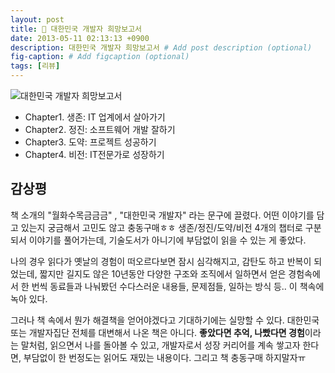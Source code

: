 ```yaml
---
layout: post
title: 📕 대한민국 개발자 희망보고서
date: 2013-05-11 02:13:13 +0900
description: 대한민국 개발자 희망보고서 # Add post description (optional)
fig-caption: # Add figcaption (optional)
tags: [리뷰]
---
```


![대한민국 개발자 희망보고서](https://image.yes24.com/goods/2374638/XL)
- Chapter1. 생존: IT 업계에서 살아가기
- Chapter2. 정진: 소프트웨어 개발 잘하기
- Chapter3. 도약: 프로젝트 성공하기
- Chapter4. 비전: IT전문가로 성장하기

## 감상평 
책 소개의 "월화수목금금금" , "대한민국 개발자" 라는 문구에 끌렸다. 어떤 이야기를 담고 있는지 궁금해서 고민도 않고 충동구매ㅎㅎ 생존/정진/도약/비전 4개의 챕터로 구분되서 이야기를 풀어가는데, 기술도서가 아니기에 부담없이 읽을 수 있는 게 좋았다.

나의 경우 읽다가 옛날의 경험이 떠오르다보면 잠시 심각해지고, 감탄도 하고 반복이 되었는데, 짧지만 길지도 않은 10년동안 다양한 구조와 조직에서 일하면서 얻은 경험속에서 한 번씩 동료들과 나눠봤던 수다스러운 내용들, 문제점들, 일하는 방식 등.. 이 책속에 녹아 있다.

그러나 책 속에서 뭔가 해결책을 얻어야겠다고 기대하기에는 실망할 수 있다. 대한민국 또는 개발자집단 전체를 대변해서 나온 책은 아니다. **좋았다면 추억, 나빴다면 경험**이라는 말처럼, 읽으면서 나를 돌아볼 수 있고, 개발자로서 성장 커리어를 계속 쌓고자 한다면, 부담없이 한 번정도는 읽어도 재밌는 내용이다. 그리고 책 충동구매 하지말자ㅠ